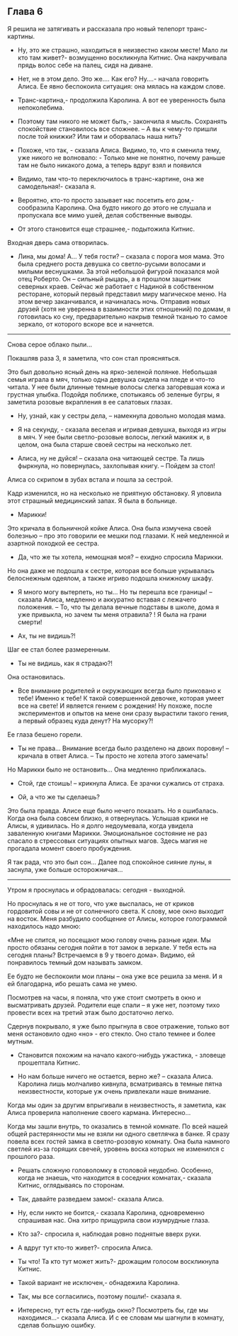 ## Глава 6

Я решила не затягивать и рассказала про новый телепорт транс-картины.

- Ну, это же страшно, находиться в неизвестно каком месте! Мало ли кто там живет?- возмущенно воскликнула Китнис. Она
  накручивала прядь волос себе на палец, сидя на диване.

- Нет, не в этом дело. Это же.… Как его? Ну….- начала говорить Алиса. Ее явно беспокоила ситуация: она мялась на каждом
  слове.

- Транс-картина,- продолжила Каролина. А вот ее уверенность была непоколебима.

- Поэтому там никого не может быть,- закончила я мысль. Сохранять спокойствие становилось все сложнее. – А вы к чему-то
  пришли после той книжки? Или там и оборвалась наша нить?

- Похоже, что так, - сказала Алиса. Видимо, то, что я сменила тему, уже никого не волновало: - Только мне не понятно,
  почему раньше там не было никакого дома, а теперь вдруг взял и появился

- Видимо, там что-то переключилось в транс-картине, она же самодельная!- сказала я.

- Вероятно, кто-то просто зазывает нас посетить его дом,- сообразила Каролина. Она будто никого до этого не слушала и
  пропускала все мимо ушей, делая собственные выводы.

- От этого становится еще страшнее,- подытожила Китнис.

Входная дверь сама отворилась.

- Лина, мы дома! А… У тебя гости? – сказала с порога моя мама. Это была среднего роста девушка со светло-русыми волосами
  и милыми веснушками. За этой небольшой фигурой показался мой отец Роберто. Он – сильный рыцарь, а в прошлом защитник
  северных краев. Сейчас же работает с Надиной в собственном ресторане, который первый представил миру магическое меню.
  На этом вечер заканчивался, и начиналась ночь. Отправив новых друзей (хотя не уверенна в взаимности этих отношений) по
  домам, я готовилась ко сну, предварительно накрыв темной тканью то самое зеркало, от которого вскоре все и начнется.

***

Снова серое облако пыли…

Покашляв раза 3, я заметила, что сон стал проясняться.

Это был довольно ясный день на ярко-зеленой полянке. Небольшая семья играла в мяч, только одна девушка сидела на пледе и
что-то читала. У нее были длинные темные волосы слегка загоревшая кожа и грустная улыбка. Подойдя поближе, спотыкаясь об
зеленые бугры, я заметила розовые вкрапления в ее салатовых глазах.

- Ну, узнай, как у сестры дела, – намекнула довольно молодая мама.

- Я на секунду, - сказала веселая и игривая девушка, выходя из игры в мяч. У нее были светло-розовые волосы, легкий
  макияж и, в целом, она была старше своей сестры на несколько лет.

- Алиса, ну не дуйся! – сказала она читающей сестре. Та лишь фыркнула, но повернулась, захлопывая книгу. – Пойдем за
  стол!

Алиса со скрипом в зубах встала и пошла за сестрой.

Кадр изменился, но на несколько не приятную обстановку. Я уловила этот страшный медицинский запах. Я была в больнице.

- Марикки!

Это кричала в больничной койке Алиса. Она была измучена своей болезнью – про это говорили ее мешки под глазами. К ней
медленной и азартной походкой ее сестра.

- Да, что же ты хотела, немощная моя? – ехидно спросила Марикки.

Но она даже не подошла к сестре, которая все больше укрывалась белоснежным одеялом, а также игриво подошла книжному
шкафу.

- Я много могу вытерпеть, но ты… Но ты перешла все границы! – сказала Алиса, медленно и аккуратно вставая с лежачего
  положения. – То, что ты делала вечные подставы в школе, дома я уже привыкла, но зачем ты меня отравила? ! Я была на
  грани смерти!

- Ах, ты не видишь?!

Шаг ее стал более размеренным.

- Ты не видишь, как я страдаю?!

Она остановилась.

- Все внимание родителей и окружающих всегда было приковано к тебе! Именно к тебе! К такой совершенной девочке, которая
  умеет все на свете! И является гением с рождения! Ну похоже, после экспериментов и опытов на мене они сразу вырастили
  такого гения, а первый образец куда денут? На мусорку?!

Ее глаза бешено горели.

- Ты не права… Внимание всегда было разделено на двоих поровну! – кричала в ответ Алиса. – Ты просто не хотела этого
  замечать!

Но Марикки было не остановить… Она медленно приближалась.

- Стой, где стоишь! – крикнула Алиса. Ее зрачки сужались от страха.

- Ой, а что же ты сделаешь?

Это была правда. Алисе еще было нечего показать. Но я ошибалась. Когда она была совсем близко, я отвернулась. Услышав
крики не Алисы, я удивилась. Но я долго недоумевала, когда увидела заваленную книгами Марикки. Эмоциональное состояние
не раз спасало в стрессовых ситуациях опытных магов. Здесь магия не прогадала момент своего пробуждения.

Я так рада, что это был сон… Далее под спокойное сияние луны, я заснула, уже больше осторожничая…

***

Утром я проснулась и обрадовалась: сегодня - выходной.

Но проснулась я не от того, что уже выспалась, не от криков гордовитой совы и не от солнечного света. К слову, мое окно
выходит на восток. Меня разбудило сообщение от Алисы, которое голограммой находилось надо мною:

«Мне не спится, но посещают мою голову очень разные идеи. Мы просто обязаны сегодня пойти в тот замок в зеркале. У тебя
есть на сегодня планы? Встречаемся в 9 у твоего дома». Видимо, ей понравилось темный дом называть замком.

Ее будто не беспокоили мои планы – она уже все решила за меня. И я ей благодарна, ибо решать сама не умею.

Посмотрев на часы, я поняла, что уже стоит смотреть в окно и высматривать друзей. Родители еще спали – я уже нет,
поэтому тихо провести всех на третий этаж было достаточно легко.

Сдернув покрывало, я уже было прыгнула в свое отражение, только вот меня остановило одно «но» - его стекло. Оно стало
темнее и более мутным.

- Становится похожим на начало какого-нибудь ужастика, - зловеще прошептала Китнис.

- Но нам больше ничего не остается, верно же? – сказала Алиса. Каролина лишь молчаливо кивнула, всматриваясь в темные
  пятна неизвестности, которые уж очень привлекали наше внимание.

Когда мы один за другим впрыгивали в неизвестность, я заметила, как Алиса проверила наполнение своего кармана.
Интересно…

Когда мы зашли внутрь, то оказались в темной комнате. По всей нашей общей растерянности мы не взяли ни одного светлячка
в банке. Я сразу повела всех гостей замка в светло-розовую комнату. Она была намного светлей из-за горящих свечей,
уровень воска которых не изменился с прошлого раза.

- Решать сложную головоломку в столовой неудобно. Особенно, когда не знаешь, что находится в соседних комнатах,- сказала
  Китнис, оглядываясь по сторонам.

- Так, давайте разведаем замок!- сказала Алиса.

- Ну, если никто не боится,- сказала Каролина, одновременно спрашивая нас. Она хитро прищурила свои изумрудные глаза.

- Кто за?- спросила я, наблюдая ровно поднятые вверх руки.

- А вдруг тут кто-то живет?- спросила Алиса.

- Ты что! Та кто тут может жить?- дрожащим голосом воскликнула Китнис.

- Такой вариант не исключен,- обнадежила Каролина.

- Так, мы все согласились, поэтому пошли!- сказала я.

- Интересно, тут есть где-нибудь окно? Посмотреть бы, где мы находимся…- сказала Алиса. И с ее словам мы шагнули в
  комнату, сделав большую ошибку.
